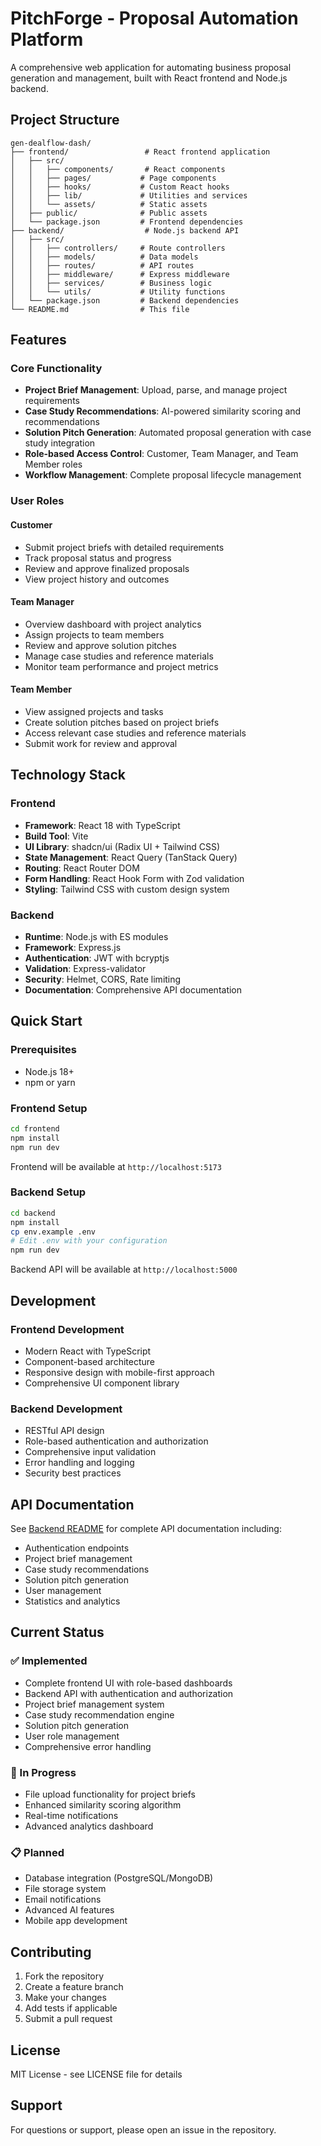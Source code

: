 # PitchForge - Proposal Automation Platform

A comprehensive web application for automating business proposal generation and management, built with React frontend and Node.js backend.

## Project Structure

```
gen-dealflow-dash/
├── frontend/                 # React frontend application
│   ├── src/
│   │   ├── components/       # React components
│   │   ├── pages/           # Page components
│   │   ├── hooks/           # Custom React hooks
│   │   ├── lib/             # Utilities and services
│   │   └── assets/          # Static assets
│   ├── public/              # Public assets
│   └── package.json         # Frontend dependencies
├── backend/                  # Node.js backend API
│   ├── src/
│   │   ├── controllers/     # Route controllers
│   │   ├── models/          # Data models
│   │   ├── routes/          # API routes
│   │   ├── middleware/      # Express middleware
│   │   ├── services/        # Business logic
│   │   └── utils/           # Utility functions
│   └── package.json         # Backend dependencies
└── README.md                # This file
```

## Features

### Core Functionality
- **Project Brief Management**: Upload, parse, and manage project requirements
- **Case Study Recommendations**: AI-powered similarity scoring and recommendations
- **Solution Pitch Generation**: Automated proposal generation with case study integration
- **Role-based Access Control**: Customer, Team Manager, and Team Member roles
- **Workflow Management**: Complete proposal lifecycle management

### User Roles

#### Customer
- Submit project briefs with detailed requirements
- Track proposal status and progress
- Review and approve finalized proposals
- View project history and outcomes

#### Team Manager
- Overview dashboard with project analytics
- Assign projects to team members
- Review and approve solution pitches
- Manage case studies and reference materials
- Monitor team performance and project metrics

#### Team Member
- View assigned projects and tasks
- Create solution pitches based on project briefs
- Access relevant case studies and reference materials
- Submit work for review and approval

## Technology Stack

### Frontend
- **Framework**: React 18 with TypeScript
- **Build Tool**: Vite
- **UI Library**: shadcn/ui (Radix UI + Tailwind CSS)
- **State Management**: React Query (TanStack Query)
- **Routing**: React Router DOM
- **Form Handling**: React Hook Form with Zod validation
- **Styling**: Tailwind CSS with custom design system

### Backend
- **Runtime**: Node.js with ES modules
- **Framework**: Express.js
- **Authentication**: JWT with bcryptjs
- **Validation**: Express-validator
- **Security**: Helmet, CORS, Rate limiting
- **Documentation**: Comprehensive API documentation

## Quick Start

### Prerequisites
- Node.js 18+
- npm or yarn

### Frontend Setup
```bash
cd frontend
npm install
npm run dev
```
Frontend will be available at `http://localhost:5173`

### Backend Setup
```bash
cd backend
npm install
cp env.example .env
# Edit .env with your configuration
npm run dev
```
Backend API will be available at `http://localhost:5000`

## Development

### Frontend Development
- Modern React with TypeScript
- Component-based architecture
- Responsive design with mobile-first approach
- Comprehensive UI component library

### Backend Development
- RESTful API design
- Role-based authentication and authorization
- Comprehensive input validation
- Error handling and logging
- Security best practices

## API Documentation

See [Backend README](./backend/README.md) for complete API documentation including:
- Authentication endpoints
- Project brief management
- Case study recommendations
- Solution pitch generation
- User management
- Statistics and analytics

## Current Status

### ✅ Implemented
- Complete frontend UI with role-based dashboards
- Backend API with authentication and authorization
- Project brief management system
- Case study recommendation engine
- Solution pitch generation
- User role management
- Comprehensive error handling

### 🚧 In Progress
- File upload functionality for project briefs
- Enhanced similarity scoring algorithm
- Real-time notifications
- Advanced analytics dashboard

### 📋 Planned
- Database integration (PostgreSQL/MongoDB)
- File storage system
- Email notifications
- Advanced AI features
- Mobile app development

## Contributing

1. Fork the repository
2. Create a feature branch
3. Make your changes
4. Add tests if applicable
5. Submit a pull request

## License

MIT License - see LICENSE file for details

## Support

For questions or support, please open an issue in the repository.
